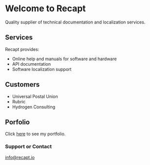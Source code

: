 # Welcome to Recapt

Quality supplier of technical documentation and localization services.  

## Services

Recapt provides:
- Online help and manuals for software and hardware
- API documentation
- Software localization support

## Customers

- Universal Postal Union
- Rubric
- Hydrogen Consulting

## Porfolio

Click [here](../portfolio.md) to see my portfolio.

### Support or Contact

info@recapt.io
